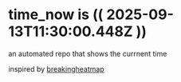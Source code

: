# time_now is (( 2025-09-13T11:30:00.448Z ))

an automated repo that shows the currnent time

inspired by [breakingheatmap](https://github.com/breakingheatmap/breakingheatmap)